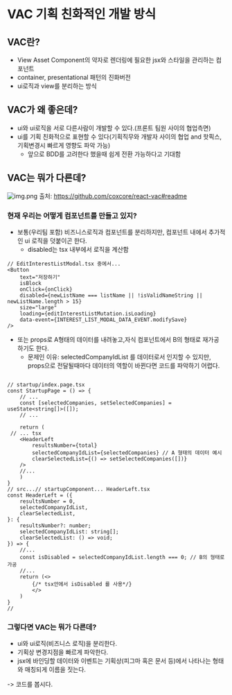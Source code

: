 # VAC 기획 친화적인 개발 방식

## VAC란?

 - View Asset Component의 약자로 렌더링에 필요한 jsx와 스타일을 관리하는 컴포넌트
 - container, presentational 패턴의 진화버전
 - ui로직과 view를 분리하는 방식

## VAC가 왜 좋은데?

- ui와 ui로직을 서로 다른사람이 개발할 수 있다.(프론트 팀원 사이의 협업측면)
- ui를 기획 친화적으로 표현할 수 있다(기획직무와 개발자 사이의 협업 and 핫픽스, 기획변경시 빠르게 영향도 파악 가능)
  - 앞으로 BDD를 고려한다 했을때 쉽게 전환 가능하다고 기대함 

## VAC는 뭐가 다른데?
![img.png](img.png)
출처: https://github.com/coxcore/react-vac#readme

### 현재 우리는 어떻게 컴포넌트를 만들고 있지?
 - 보통(우리팀 포함) 비즈니스로직과 컴포넌트를 분리하지만, 컴포넌트 내에서 추가적인 ui 로직을 덧붙이곤 한다.
   - disabled는 tsx 내부에서 로직을 계산함
```tsx
// EditInterestListModal.tsx 중에서...
<Button
    text="저장하기"
    isBlock
    onClick={onClick}
    disabled={newListName === listName || !isValidNameString || newListName.length > 15}
    size="large"
    loading={editInterestListMutation.isLoading}
    data-event={INTEREST_LIST_MODAL_DATA_EVENT.modifySave}
/>
```
- 또는 props로 A형태의 데이터를 내려놓고,자식 컴포넌트에서 B의 형태로 재가공 하기도 한다.
  - 문제인 이유: selectedCompanyIdList 를 데이터로서 인지할 수 있지만, props으로 전달될때마다 데이터의 역할이 바뀐다면 코드를 파악하기 어렵다.
```tsx
    
// startup/index.page.tsx
const StartupPage = () => {
    // ...
    const [selectedCompanies, setSelectedCompanies] = useState<string[]>([]);
    // ...
    
    return (
 // ... tsx
    <HeaderLeft
        resultsNumber={total}
        selectedCompanyIdList={selectedCompanies} // A 형태의 데이터 예시
        clearSelectedList={() => setSelectedCompanies([])}
    />
    //...
    )
}
// src...// startupComponent... HeaderLeft.tsx
const HeaderLeft = ({
    resultsNumber = 0,
    selectedCompanyIdList,
    clearSelectedList,
}: {
    resultsNumber?: number;
    selectedCompanyIdList: string[];
    clearSelectedList: () => void;
}) => {
    //...
    const isDisabled = selectedCompanyIdList.length === 0; // B의 형태로 가공
    //...
    return (<>
        {/* tsx안에서 isDisabled 를 사용*/}
        </>
    )
}
//
```

### 그렇다면 VAC는 뭐가 다른데?
- ui와 ui로직(비즈니스 로직)을 분리한다.
- 기획상 변경지점을 빠르게 파악한다.
- jsx에 바인딩할 데이터와 이벤트는 기획상(피그마 혹은 문서 등)에서 나타나는 형태와 매칭되게 이름을 짓는다. 

 -> 코드를 봅시다.
